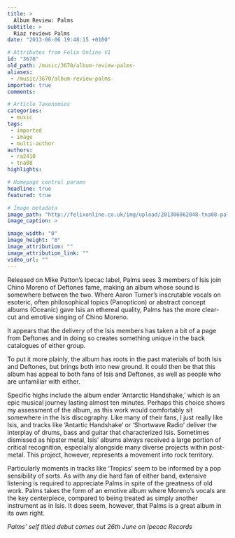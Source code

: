 ```yaml
---
title: >
  Album Review: Palms
subtitle: >
  Riaz reviews Palms
date: "2013-06-06 19:48:15 +0100"

# Attributes from Felix Online V1
id: "3670"
old_path: /music/3670/album-review-palms-
aliases:
 - /music/3670/album-review-palms-
imported: true
comments:

# Article Taxonomies
categories:
 - music
tags:
 - imported
 - image
 - multi-author
authors:
 - ra2410
 - tna08
highlights:

# Homepage control params
headline: true
featured: true

# Image metadata
image_path: "http://felixonline.co.uk/img/upload/201306062048-tna08-palms-album-cover.jpg"
image_caption: >

image_width: "0"
image_height: "0"
image_attribution: ""
image_attribution_link: ""
video_url: ""
---
```


Released on Mike Patton’s Ipecac label, Palms sees 3 members of Isis join Chino Moreno of Deftones fame, making an album whose sound is somewhere between the two. Where Aaron Turner’s inscrutable vocals on esoteric, often philosophical topics (Panopticon) or abstract concept albums (Oceanic) gave Isis an ethereal quality, Palms has the more clear-cut and emotive singing of Chino Moreno.

It appears that the delivery of the Isis members has taken a bit of a page from Deftones and in doing so creates something unique in the back catalogues of either group.

To put it more plainly, the album has roots in the past materials of both Isis and Deftones, but brings both into new ground. It could then be that this album has appeal to both fans of Isis and Deftones, as well as people who are unfamiliar with either.

Specific highs include the album ender ‘Antarctic Handshake,’ which is an epic musical journey lasting almost ten minutes. Perhaps this choice shows my assessment of the album, as this work would comfortably sit somewhere in the Isis discography. Like many of their fans, I just really like Isis, and tracks like ‘Antartic Handshake’ or ‘Shortwave Radio’ deliver the interplay of drums, bass and guitar that characterized Isis. Sometimes dismissed as hipster metal, Isis’ albums always received a large portion of critical recognition, especially alongside many diverse projects within post-metal. This project, however, represents a movement into rock territory.

Particularly moments in tracks like ‘Tropics’ seem to be informed by a pop sensibility of sorts. As with any die hard fan of either band, extensive listening is required to appreciate Palms in spite of the greatness of old work. Palms takes the form of an emotive album where Moreno’s vocals are the key centerpiece, compared to being treated as simply another instrument as in Isis. It does seem, however, that Palms is a great album in its own right.

_Palms’ self titled debut comes out 26th June on Ipecac Records_
